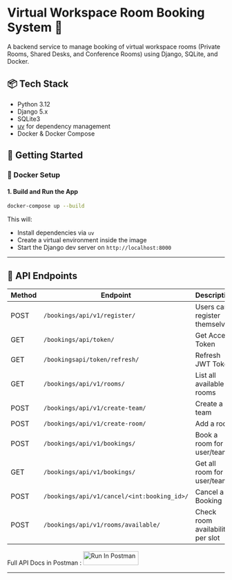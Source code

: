 # Virtual Workspace Room Booking System 🏢

A backend service to manage booking of virtual workspace rooms (Private Rooms, Shared Desks, and Conference Rooms) using Django, SQLite, and Docker.

## 📦 Tech Stack

- Python 3.12
- Django 5.x
- SQLite3
- [uv](https://github.com/astral-sh/uv) for dependency management
- Docker & Docker Compose



## 🚀 Getting Started

### 🐳 Docker Setup

#### 1. Build and Run the App

```bash
docker-compose up --build
```

This will:
- Install dependencies via `uv`
- Create a virtual environment inside the image
- Start the Django dev server on `http://localhost:8000`

---

## 🔧 API Endpoints  

| Method | Endpoint                            | Description                  |
|--------|-------------------------------------|------------------------------|
| POST    | `/bookings/api/v1/register/`           | Users can register themselves  |
| GET    | `/bookings/api/token/`           | Get Access Token  |
| GET    | `/bookingsapi/token/refresh/`           | Refresh JWT Token  |
| GET    | `/bookings/api/v1/rooms/`           | List all available rooms     |
| POST   | `/bookings/api/v1/create-team/`     | Create a team                |
| POST   | `/bookings/api/v1/create-room/`     | Add a room     |
| POST   | `/bookings/api/v1/bookings/`       | Book a room for user/team    |
| GET   | `/bookings/api/v1/bookings/`       | Get all room for user/team    |
| POST   | `/bookings/api/v1/cancel/<int:booking_id>/`       | Cancel a Booking     |
| POST   | `/bookings/api/v1/rooms/available/`       | Check room availability per slot     |


Full API Docs in Postman :
 [<img src="https://run.pstmn.io/button.svg" alt="Run In Postman" style="width: 128px; height: 32px;">](https://app.getpostman.com/run-collection/39923631-9d96fd55-c133-4ac2-bf49-f4c5aadf3afe?action=collection%2Ffork&source=rip_markdown&collection-url=entityId%3D39923631-9d96fd55-c133-4ac2-bf49-f4c5aadf3afe%26entityType%3Dcollection%26workspaceId%3D4cc2e364-8fbd-4245-a5a7-2685d793a1c5)

---
